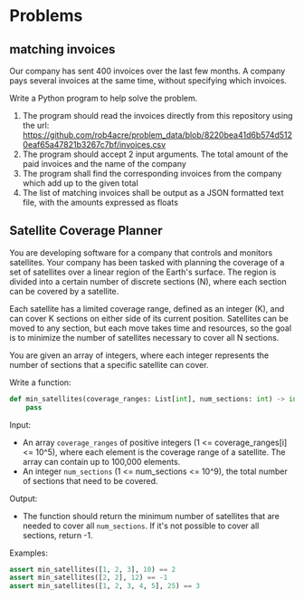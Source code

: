 # Problems

## matching invoices

Our company has sent 400 invoices over the last few months. A company pays several invoices at the same time, without specifying which invoices.

Write a Python program to help solve the problem. 
1. The program should read the invoices directly from this repository using the url: https://github.com/rob4acre/problem_data/blob/8220bea41d6b574d5120eaf65a47821b3267c7bf/invoices.csv
2. The program should accept 2 input arguments. The total amount of the paid invoices and the name of the company
3. The program shall find the corresponding invoices from the company which add up to the given total
4. The list of matching invoices shall be output as a JSON formatted text file, with the amounts expressed as floats



## Satellite Coverage Planner

You are developing software for a company that controls and monitors satellites. Your company has been tasked with planning the coverage of a set of satellites over a linear region of the Earth's surface. The region is divided into a certain number of discrete sections (N), where each section can be covered by a satellite.

Each satellite has a limited coverage range, defined as an integer (K), and can cover K sections on either side of its current position. Satellites can be moved to any section, but each move takes time and resources, so the goal is to minimize the number of satellites necessary to cover all N sections. 

You are given an array of integers, where each integer represents the number of sections that a specific satellite can cover.

Write a function:
```python
def min_satellites(coverage_ranges: List[int], num_sections: int) -> int:
    pass
```

Input:
* An array `coverage_ranges` of positive integers (1 <= coverage_ranges[i] <= 10^5), where each element is the coverage range of a satellite. The array can contain up to 100,000 elements.
* An integer `num_sections` (1 <= num_sections <= 10^9), the total number of sections that need to be covered.

Output:
* The function should return the minimum number of satellites that are needed to cover all `num_sections`. If it's not possible to cover all sections, return -1.

 Examples:
```python
assert min_satellites([1, 2, 3], 10) == 2
assert min_satellites([2, 2], 12) == -1
assert min_satellites([1, 2, 3, 4, 5], 25) == 3
```

 
